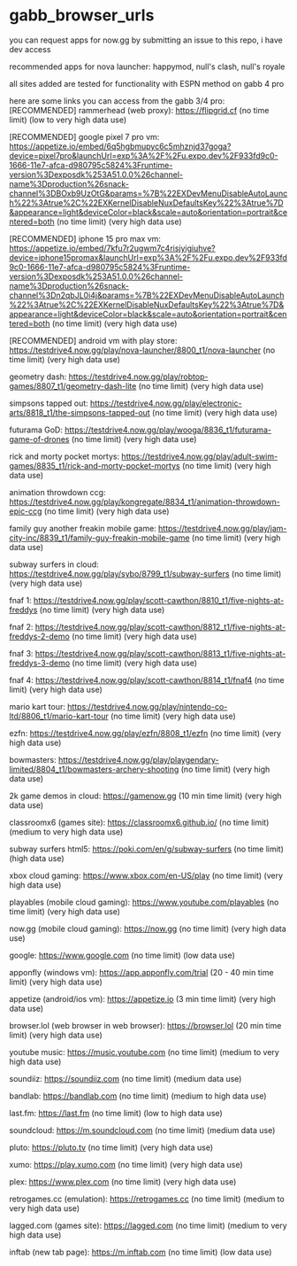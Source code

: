 # gabb_browser_urls
you can request apps for now.gg by submitting an issue to this repo, i have dev access

recommended apps for nova launcher: happymod, null's clash, null's royale

all sites added are tested for functionality with ESPN method on gabb 4 pro

here are some links you can access from the gabb 3/4 pro:
[RECOMMENDED] rammerhead (web proxy): https://flipgrid.cf (no time limit) (low to very high data use)

[RECOMMENDED] google pixel 7 pro vm: https://appetize.io/embed/6q5hgbmupyc6c5mhznjd37goga?device=pixel7pro&launchUrl=exp%3A%2F%2Fu.expo.dev%2F933fd9c0-1666-11e7-afca-d980795c5824%3Fruntime-version%3Dexposdk%253A51.0.0%26channel-name%3Dproduction%26snack-channel%3DBOxb9UzOtG&params=%7B%22EXDevMenuDisableAutoLaunch%22%3Atrue%2C%22EXKernelDisableNuxDefaultsKey%22%3Atrue%7D&appearance=light&deviceColor=black&scale=auto&orientation=portrait&centered=both (no time limit) (very high data use)

[RECOMMENDED] iphone 15 pro max vm: https://appetize.io/embed/7kfu7r2ugwm7c4risjyigiuhve?device=iphone15promax&launchUrl=exp%3A%2F%2Fu.expo.dev%2F933fd9c0-1666-11e7-afca-d980795c5824%3Fruntime-version%3Dexposdk%253A51.0.0%26channel-name%3Dproduction%26snack-channel%3Dn2qbJL0i4j&params=%7B%22EXDevMenuDisableAutoLaunch%22%3Atrue%2C%22EXKernelDisableNuxDefaultsKey%22%3Atrue%7D&appearance=light&deviceColor=black&scale=auto&orientation=portrait&centered=both (no time limit) (very high data use)

[RECOMMENDED] android vm with play store: https://testdrive4.now.gg/play/nova-launcher/8800_t1/nova-launcher (no time limit) (very high data use)

geometry dash: https://testdrive4.now.gg/play/robtop-games/8807_t1/geometry-dash-lite (no time limit) (very high data use)

simpsons tapped out: https://testdrive4.now.gg/play/electronic-arts/8818_t1/the-simpsons-tapped-out (no time limit) (very high data use)

futurama GoD: https://testdrive4.now.gg/play/wooga/8836_t1/futurama-game-of-drones (no time limit) (very high data use)

rick and morty pocket mortys: https://testdrive4.now.gg/play/adult-swim-games/8835_t1/rick-and-morty-pocket-mortys (no time limit) (very high data use)

animation throwdown ccg: https://testdrive4.now.gg/play/kongregate/8834_t1/animation-throwdown-epic-ccg (no time limit) (very high data use)

family guy another freakin mobile game: https://testdrive4.now.gg/play/jam-city-inc/8839_t1/family-guy-freakin-mobile-game (no time limit) (very high data use)

subway surfers in cloud: https://testdrive4.now.gg/play/sybo/8799_t1/subway-surfers (no time limit) (very high data use)

fnaf 1: https://testdrive4.now.gg/play/scott-cawthon/8810_t1/five-nights-at-freddys (no time limit) (very high data use)

fnaf 2: https://testdrive4.now.gg/play/scott-cawthon/8812_t1/five-nights-at-freddys-2-demo (no time limit) (very high data use)

fnaf 3: https://testdrive4.now.gg/play/scott-cawthon/8813_t1/five-nights-at-freddys-3-demo (no time limit) (very high data use)

fnaf 4: https://testdrive4.now.gg/play/scott-cawthon/8814_t1/fnaf4 (no time limit) (very high data use)

mario kart tour: https://testdrive4.now.gg/play/nintendo-co-ltd/8806_t1/mario-kart-tour (no time limit) (very high data use)

ezfn: https://testdrive4.now.gg/play/ezfn/8808_t1/ezfn (no time limit) (very high data use)

bowmasters: https://testdrive4.now.gg/play/playgendary-limited/8804_t1/bowmasters-archery-shooting (no time limit) (very high data use)

2k game demos in cloud: https://gamenow.gg (10 min time limit) (very high data use)

classroomx6 (games site): https://classroomx6.github.io/ (no time limit) (medium to very high data use)

subway surfers html5: https://poki.com/en/g/subway-surfers (no time limit) (high data use)

xbox cloud gaming: https://www.xbox.com/en-US/play (no time limit) (very high data use)

playables (mobile cloud gaming): https://www.youtube.com/playables (no time limit) (very high data use)

now.gg (mobile cloud gaming): https://now.gg (no time limit) (very high data use)

google: https://www.google.com (no time limit) (low data use)

apponfly (windows vm): https://app.apponfly.com/trial (20 - 40 min time limit) (very high data use)

appetize (android/ios vm): https://appetize.io (3 min time limit) (very high data use)

browser.lol (web browser in web browser): https://browser.lol (20 min time limit) (very high data use)

youtube music: https://music.youtube.com (no time limit) (medium to very high data use)

soundiiz: https://soundiiz.com (no time limit) (medium data use)

bandlab: https://bandlab.com (no time limit) (medium to high data use)

last.fm: https://last.fm (no time limit) (low to high data use)

soundcloud: https://m.soundcloud.com (no time limit) (medium data use)

pluto: https://pluto.tv (no time limit) (very high data use)

xumo: https://play.xumo.com (no time limit) (very high data use)

plex: https://www.plex.com (no time limit) (very high data use)

retrogames.cc (emulation): https://retrogames.cc (no time limit) (medium to very high data use)

lagged.com (games site): https://lagged.com (no time limit) (medium to very high data use)

inftab (new tab page): https://m.inftab.com (no time limit) (low data use)
